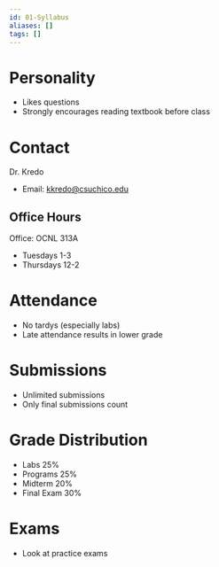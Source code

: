 ```yaml
---
id: 01-Syllabus
aliases: []
tags: []
---
```


# Personality
- Likes questions
- Strongly encourages reading textbook before class

# Contact
Dr. Kredo
- Email: kkredo@csuchico.edu

## Office Hours
Office: OCNL 313A
- Tuesdays 1-3
- Thursdays 12-2

# Attendance
- No tardys (especially labs)
- Late attendance results in lower grade

# Submissions
- Unlimited submissions
- Only final submissions count

# Grade Distribution
- Labs 25%
- Programs 25%
- Midterm 20%
- Final Exam 30%

# Exams
- Look at practice exams
